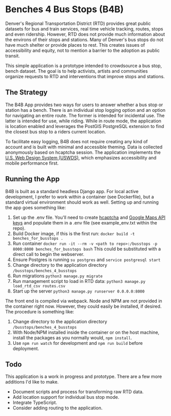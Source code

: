 # Benches 4 Bus Stops (B4B)
Denver's Regional Transportation District (RTD) provides great public datasets
for bus and train services, real time vehicle tracking, routes, stops and even ridership.
However, RTD does not provide much information about the environs of their stops and stations.
Many of Denver's bus stops do not have much shelter or provide places to rest.
This creates issues of accessibility and equity, not to mention a barrier to the adoption as public transit.

This simple application is a prototype intended to crowdsource a bus stop, bench dataset.
The goal is to help activists, artists and communities organize requests to RTD and interventions that improve stops and stations.

## The Strategy
The B4B App provides two ways for users to answer whether a bus stop or station has a bench.
There is an individual stop logging option and an option for navigating an entire route.
The former is intended for incidental use. The latter is intended for use, while riding. While in route mode, the application is location enabled and leverages the PostGIS PostgreSQL extension to find the closest bus stop to a riders current location.

To facilitate easy logging, B4B does not require creating any kind of account and is built with minimal and accessible theming. Data is collected anonymously based on hcaptcha session.
The application implements the [U.S. Web Design System (USWDS)](https://designsystem.digital.gov/), which emphasizes accessibility and mobile performance first.

## Running the App
B4B is built as a standard headless Django app. For local active development, I prefer to work within a container (see Dockerfile), but a standard virtual environment should work as well. Setting up and running the app goes something like:
1. Set up the .env file. You'll need to create [hcaptcha](https://www.hcaptcha.com/) and [Google Maps API keys](https://developers.google.com/maps/documentation/javascript/get-api-key) and populate them in a .env file (see example_env.txt within the repo).
2. Build Docker image, if this is the first run: `docker build -t benches_for_busstops .`
3. Run container `docker run -it --rm -v <path to repo>:/busstops -p 8000:8000 benches_for_busstops bash` This could be substituted with a direct call to begin the webserver.
4. Ensure Postgres is running `su postgres` and `service postgresql start`
5. Change directory to the application directory `/busstops/benches_4_busstops`
6. Run migrations `python3 manage.py migrate`
7. Run management script to load in RTD data: `python3 manage.py load_rtd_csv routes.csv`
8. Start up the server `python3 manage.py runserver 0.0.0.0:8000`

The front end is compiled via webpack. Node and NPM are not provided in the container right now. However, they could easily be installed, if desired. The procedure is something like:
1. Change directory to the application directory `/busstops/benches_4_busstops`
2. With Node/NPM installed inside the container or on the host machine, install the packages as you normally would, `npm install`.
3. Use `npm run watch` for development and `npm run build` before deployment.

## Todo
This application is a work in progress and prototype. There are a few more additions I'd like to make.
* Document scripts and process for transforming raw RTD data.
* Add location support for individual bus stop mode.
* Integrate TypeScript.
* Consider adding routing to the application.
